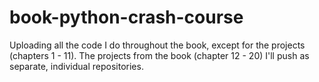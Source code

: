 # book-python-crash-course
Uploading all the code I do throughout the book, except for the projects (chapters 1 - 11). The projects from the book (chapter 12 - 20) I'll push as separate, individual repositories. 
